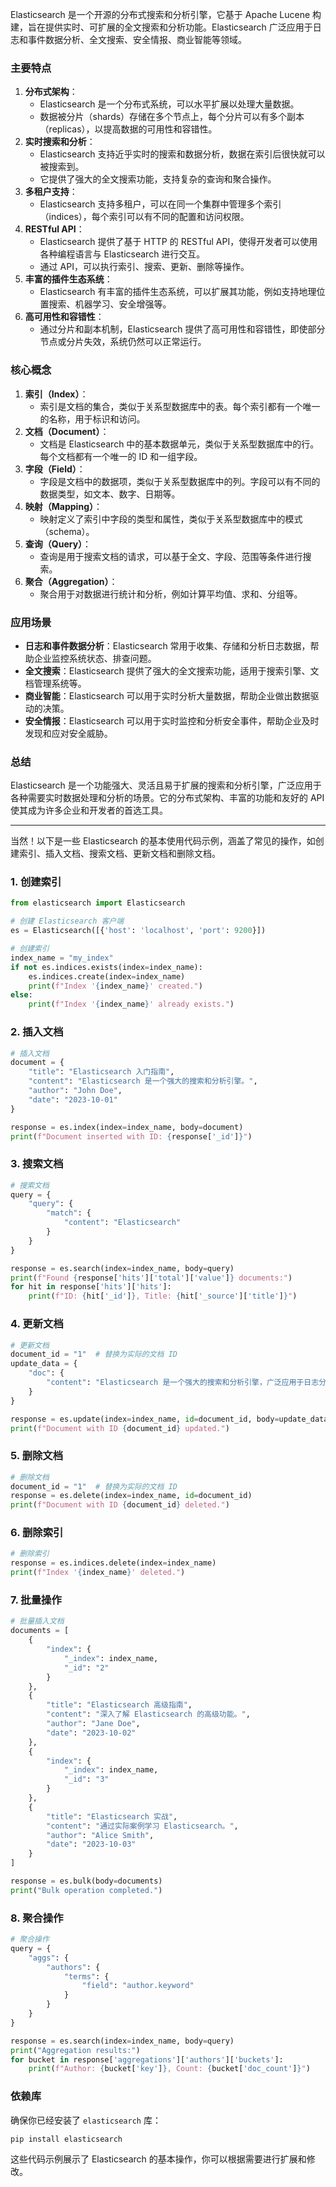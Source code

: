 Elasticsearch 是一个开源的分布式搜索和分析引擎，它基于 Apache Lucene 构建，旨在提供实时、可扩展的全文搜索和分析功能。Elasticsearch 广泛应用于日志和事件数据分析、全文搜索、安全情报、商业智能等领域。

### 主要特点

1. **分布式架构**：
   - Elasticsearch 是一个分布式系统，可以水平扩展以处理大量数据。
   - 数据被分片（shards）存储在多个节点上，每个分片可以有多个副本（replicas），以提高数据的可用性和容错性。
2. **实时搜索和分析**：
   - Elasticsearch 支持近乎实时的搜索和数据分析，数据在索引后很快就可以被搜索到。
   - 它提供了强大的全文搜索功能，支持复杂的查询和聚合操作。
3. **多租户支持**：
   - Elasticsearch 支持多租户，可以在同一个集群中管理多个索引（indices），每个索引可以有不同的配置和访问权限。
4. **RESTful API**：
   - Elasticsearch 提供了基于 HTTP 的 RESTful API，使得开发者可以使用各种编程语言与 Elasticsearch 进行交互。
   - 通过 API，可以执行索引、搜索、更新、删除等操作。
5. **丰富的插件生态系统**：
   - Elasticsearch 有丰富的插件生态系统，可以扩展其功能，例如支持地理位置搜索、机器学习、安全增强等。
6. **高可用性和容错性**：
   - 通过分片和副本机制，Elasticsearch 提供了高可用性和容错性，即使部分节点或分片失效，系统仍然可以正常运行。

### 核心概念

1. **索引（Index）**：
   - 索引是文档的集合，类似于关系型数据库中的表。每个索引都有一个唯一的名称，用于标识和访问。
2. **文档（Document）**：
   - 文档是 Elasticsearch 中的基本数据单元，类似于关系型数据库中的行。每个文档都有一个唯一的 ID 和一组字段。
3. **字段（Field）**：
   - 字段是文档中的数据项，类似于关系型数据库中的列。字段可以有不同的数据类型，如文本、数字、日期等。
4. **映射（Mapping）**：
   - 映射定义了索引中字段的类型和属性，类似于关系型数据库中的模式（schema）。
5. **查询（Query）**：
   - 查询是用于搜索文档的请求，可以基于全文、字段、范围等条件进行搜索。
6. **聚合（Aggregation）**：
   - 聚合用于对数据进行统计和分析，例如计算平均值、求和、分组等。

### 应用场景

- **日志和事件数据分析**：Elasticsearch 常用于收集、存储和分析日志数据，帮助企业监控系统状态、排查问题。
- **全文搜索**：Elasticsearch 提供了强大的全文搜索功能，适用于搜索引擎、文档管理系统等。
- **商业智能**：Elasticsearch 可以用于实时分析大量数据，帮助企业做出数据驱动的决策。
- **安全情报**：Elasticsearch 可以用于实时监控和分析安全事件，帮助企业及时发现和应对安全威胁。

### 总结

Elasticsearch 是一个功能强大、灵活且易于扩展的搜索和分析引擎，广泛应用于各种需要实时数据处理和分析的场景。它的分布式架构、丰富的功能和友好的 API 使其成为许多企业和开发者的首选工具。

---

当然！以下是一些 Elasticsearch 的基本使用代码示例，涵盖了常见的操作，如创建索引、插入文档、搜索文档、更新文档和删除文档。

### 1. 创建索引

```python
from elasticsearch import Elasticsearch

# 创建 Elasticsearch 客户端
es = Elasticsearch([{'host': 'localhost', 'port': 9200}])

# 创建索引
index_name = "my_index"
if not es.indices.exists(index=index_name):
    es.indices.create(index=index_name)
    print(f"Index '{index_name}' created.")
else:
    print(f"Index '{index_name}' already exists.")
```

### 2. 插入文档

```python
# 插入文档
document = {
    "title": "Elasticsearch 入门指南",
    "content": "Elasticsearch 是一个强大的搜索和分析引擎。",
    "author": "John Doe",
    "date": "2023-10-01"
}

response = es.index(index=index_name, body=document)
print(f"Document inserted with ID: {response['_id']}")
```

### 3. 搜索文档

```python
# 搜索文档
query = {
    "query": {
        "match": {
            "content": "Elasticsearch"
        }
    }
}

response = es.search(index=index_name, body=query)
print(f"Found {response['hits']['total']['value']} documents:")
for hit in response['hits']['hits']:
    print(f"ID: {hit['_id']}, Title: {hit['_source']['title']}")
```

### 4. 更新文档

```python
# 更新文档
document_id = "1"  # 替换为实际的文档 ID
update_data = {
    "doc": {
        "content": "Elasticsearch 是一个强大的搜索和分析引擎，广泛应用于日志分析和全文搜索。"
    }
}

response = es.update(index=index_name, id=document_id, body=update_data)
print(f"Document with ID {document_id} updated.")
```

### 5. 删除文档

```python
# 删除文档
document_id = "1"  # 替换为实际的文档 ID
response = es.delete(index=index_name, id=document_id)
print(f"Document with ID {document_id} deleted.")
```

### 6. 删除索引

```python
# 删除索引
response = es.indices.delete(index=index_name)
print(f"Index '{index_name}' deleted.")
```

### 7. 批量操作

```python
# 批量插入文档
documents = [
    {
        "index": {
            "_index": index_name,
            "_id": "2"
        }
    },
    {
        "title": "Elasticsearch 高级指南",
        "content": "深入了解 Elasticsearch 的高级功能。",
        "author": "Jane Doe",
        "date": "2023-10-02"
    },
    {
        "index": {
            "_index": index_name,
            "_id": "3"
        }
    },
    {
        "title": "Elasticsearch 实战",
        "content": "通过实际案例学习 Elasticsearch。",
        "author": "Alice Smith",
        "date": "2023-10-03"
    }
]

response = es.bulk(body=documents)
print("Bulk operation completed.")
```

### 8. 聚合操作

```python
# 聚合操作
query = {
    "aggs": {
        "authors": {
            "terms": {
                "field": "author.keyword"
            }
        }
    }
}

response = es.search(index=index_name, body=query)
print("Aggregation results:")
for bucket in response['aggregations']['authors']['buckets']:
    print(f"Author: {bucket['key']}, Count: {bucket['doc_count']}")
```

### 依赖库

确保你已经安装了 `elasticsearch` 库：

```bash
pip install elasticsearch
```

这些代码示例展示了 Elasticsearch 的基本操作，你可以根据需要进行扩展和修改。